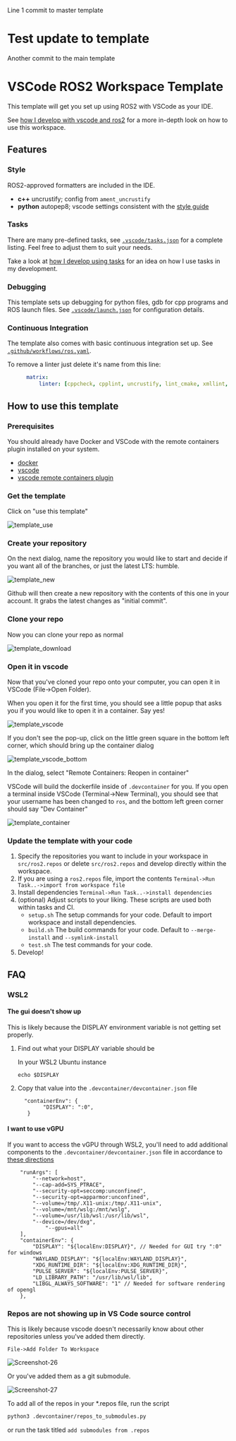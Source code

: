 Line 1 commit to master template
# Test update to template 
Another commit to the main template
# VSCode ROS2 Workspace Template

This template will get you set up using ROS2 with VSCode as your IDE.

See [how I develop with vscode and ros2](https://www.allisonthackston.com/articles/vscode_docker_ros2.html) for a more in-depth look on how to use this workspace.

## Features

### Style

ROS2-approved formatters are included in the IDE.  

* **c++** uncrustify; config from `ament_uncrustify`
* **python** autopep8; vscode settings consistent with the [style guide](https://index.ros.org/doc/ros2/Contributing/Code-Style-Language-Versions/)

### Tasks

There are many pre-defined tasks, see [`.vscode/tasks.json`](.vscode/tasks.json) for a complete listing.  Feel free to adjust them to suit your needs.  

Take a look at [how I develop using tasks](https://www.allisonthackston.com/articles/vscode_tasks.html) for an idea on how I use tasks in my development.

### Debugging

This template sets up debugging for python files, gdb for cpp programs and ROS launch files.  See [`.vscode/launch.json`](.vscode/launch.json) for configuration details.

### Continuous Integration

The template also comes with basic continuous integration set up. See [`.github/workflows/ros.yaml`](/.github/workflows/ros.yaml).

To remove a linter just delete it's name from this line:

```yaml
      matrix:
          linter: [cppcheck, cpplint, uncrustify, lint_cmake, xmllint, flake8, pep257]
```

## How to use this template

### Prerequisites

You should already have Docker and VSCode with the remote containers plugin installed on your system.

* [docker](https://docs.docker.com/engine/install/)
* [vscode](https://code.visualstudio.com/)
* [vscode remote containers plugin](https://marketplace.visualstudio.com/items?itemName=ms-vscode-remote.remote-containers)

### Get the template

Click on "use this template"

![template_use](https://user-images.githubusercontent.com/6098197/91331899-43f23b80-e780-11ea-92c8-b4665ce126f1.png)

### Create your repository

On the next dialog, name the repository you would like to start and decide if you want all of the branches, or just the latest LTS: humble.

![template_new](https://user-images.githubusercontent.com/6098197/91332035-713ee980-e780-11ea-81d3-13b170f568b0.png)

Github will then create a new repository with the contents of this one in your account.  It grabs the latest changes as "initial commit".

### Clone your repo

Now you can clone your repo as normal

![template_download](https://user-images.githubusercontent.com/6098197/91332342-e4e0f680-e780-11ea-9525-49b0afa0e4bb.png)

### Open it in vscode

Now that you've cloned your repo onto your computer, you can open it in VSCode (File->Open Folder). 

When you open it for the first time, you should see a little popup that asks you if you would like to open it in a container.  Say yes!

![template_vscode](https://user-images.githubusercontent.com/6098197/91332551-36898100-e781-11ea-9080-729964373719.png)

If you don't see the pop-up, click on the little green square in the bottom left corner, which should bring up the container dialog

![template_vscode_bottom](https://user-images.githubusercontent.com/6098197/91332638-5d47b780-e781-11ea-9fb6-4d134dbfc464.png)

In the dialog, select "Remote Containers: Reopen in container"

VSCode will build the dockerfile inside of `.devcontainer` for you.  If you open a terminal inside VSCode (Terminal->New Terminal), you should see that your username has been changed to `ros`, and the bottom left green corner should say "Dev Container"

![template_container](https://user-images.githubusercontent.com/6098197/91332895-adbf1500-e781-11ea-8afc-7a22a5340d4a.png)

### Update the template with your code

1. Specify the repositories you want to include in your workspace in `src/ros2.repos` or delete `src/ros2.repos` and develop directly within the workspace.
2. If you are using a `ros2.repos` file, import the contents `Terminal->Run Task..->import from workspace file`
3. Install dependencies `Terminal->Run Task..->install dependencies`
4. (optional) Adjust scripts to your liking.  These scripts are used both within tasks and CI.
   * `setup.sh` The setup commands for your code.  Default to import workspace and install dependencies.
   * `build.sh` The build commands for your code.  Default to `--merge-install` and `--symlink-install`
   * `test.sh` The test commands for your code.
5. Develop!


## FAQ

### WSL2

#### The gui doesn't show up

This is likely because the DISPLAY environment variable is not getting set properly.

1. Find out what your DISPLAY variable should be

      In your WSL2 Ubuntu instance

      ```
      echo $DISPLAY
      ```

2. Copy that value into the `.devcontainer/devcontainer.json` file

      ```jsonc
      	"containerEnv": {
		      "DISPLAY": ":0",
         }
      ```

#### I want to use vGPU

If you want to access the vGPU through WSL2, you'll need to add additional components to the `.devcontainer/devcontainer.json` file in accordance to [these directions](https://github.com/microsoft/wslg/blob/main/samples/container/Containers.md)

```jsonc
	"runArgs": [
		"--network=host",
		"--cap-add=SYS_PTRACE",
		"--security-opt=seccomp:unconfined",
		"--security-opt=apparmor:unconfined",
		"--volume=/tmp/.X11-unix:/tmp/.X11-unix",
		"--volume=/mnt/wslg:/mnt/wslg",
		"--volume=/usr/lib/wsl:/usr/lib/wsl",
		"--device=/dev/dxg",
      		"--gpus=all"
	],
	"containerEnv": {
		"DISPLAY": "${localEnv:DISPLAY}", // Needed for GUI try ":0" for windows
		"WAYLAND_DISPLAY": "${localEnv:WAYLAND_DISPLAY}",
		"XDG_RUNTIME_DIR": "${localEnv:XDG_RUNTIME_DIR}",
		"PULSE_SERVER": "${localEnv:PULSE_SERVER}",
		"LD_LIBRARY_PATH": "/usr/lib/wsl/lib",
		"LIBGL_ALWAYS_SOFTWARE": "1" // Needed for software rendering of opengl
	},
```

### Repos are not showing up in VS Code source control

This is likely because vscode doesn't necessarily know about other repositories unless you've added them directly. 

```
File->Add Folder To Workspace
```

![Screenshot-26](https://github.com/athackst/vscode_ros2_workspace/assets/6098197/d8711320-2c16-463b-9d67-5bd9314acc7f)


Or you've added them as a git submodule.

![Screenshot-27](https://github.com/athackst/vscode_ros2_workspace/assets/6098197/8ebc9aac-9d70-4b53-aa52-9b5b108dc935)

To add all of the repos in your *.repos file, run the script

```bash
python3 .devcontainer/repos_to_submodules.py
```

or run the task titled `add submodules from .repos`
